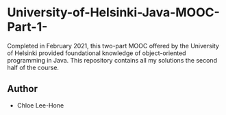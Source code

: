 # University-of-Helsinki-Java-MOOC-Part-1-
Completed in February 2021, this two-part MOOC offered by the University of Helsinki provided foundational knowledge of object-oriented programming in Java. This repository contains all my solutions the second half of the course.
## Author
* Chloe Lee-Hone
